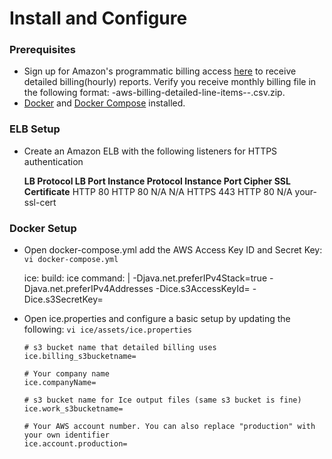 
# Install and Configure

### Prerequisites 

 - Sign up for Amazon's programmatic billing access [here](http://docs.aws.amazon.com/awsaccountbilling/latest/aboutv2/detailed-billing-reports.html) to receive detailed billing(hourly) reports. Verify you receive monthly billing file in the following format: <accountid>-aws-billing-detailed-line-items-<year>-<month>.csv.zip.
 - [Docker](https://docs.docker.com/installation/) and [Docker Compose](https://docs.docker.com/compose/install/) installed.

### ELB Setup

 - Create an Amazon ELB with the following listeners for HTTPS authentication

      **LB Protocol   LB Port   Instance Protocol   Instance Port   Cipher   SSL Certificate**
      HTTP          80        HTTP                80              N/A        N/A
      HTTPS         443       HTTP                80              N/A        your-ssl-cert
     

### Docker Setup

 - Open docker-compose.yml add the AWS Access Key ID and Secret Key: `vi docker-compose.yml`

      ice:
        build: ice
        command: |
          -Djava.net.preferIPv4Stack=true
          -Djava.net.preferIPv4Addresses
          -Dice.s3AccessKeyId=<s3AccessKeyId>
          -Dice.s3SecretKey=<s3SecretKeyId>

- Open ice.properties and configure a basic setup by updating the following: `vi ice/assets/ice.properties` 
    
      # s3 bucket name that detailed billing uses
      ice.billing_s3bucketname=
      
      # Your company name
      ice.companyName=
      
      # s3 bucket name for Ice output files (same s3 bucket is fine)
      ice.work_s3bucketname=
      
      # Your AWS account number. You can also replace "production" with your own identifier 
      ice.account.production=


